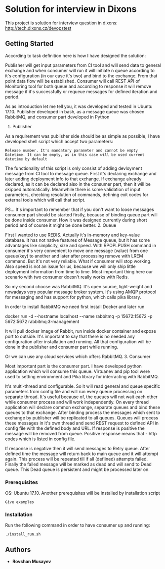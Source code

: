 # Solution for interview in Dixons

This project is solution for interview question in dixons: http://tech.dixons.cz/devopstest

## Getting Started


According to task definition here is how I have designed the solution:


Publisher will get input parameters from CI tool and will send data to general exchange and when consumer will run it will initiate n queue according to it's configuration (in our case it's two) and bind to the exchange. From that point data flow will be established. Consumer will call REST API of Monitoring tool for both queue and according to response it will remove message if it's successfully or requeue messages for defined iteration and period.


As as introduction let me tell you, it was developed and tested in Ubuntu 17.10. Publisher developed in bash, as a message queue was chosen RabbitMQ,  and consumer part developed in Python


1. Publisher

As a requirement  was publisher side should be as simple as possible, I have developed shell script which accept two parameters:

    Release number. It's mandatory parameter and cannot be empty
    Datetime. It can be empty, as in this case will be used current datetime by default

 The functionality of this script is only consist of adding devloyment message from CI tool to message queue. First it's declaring exchange and later adding deployment info to that exchange. If exchange already declared, as it can be declared also in the consumer part, then it will be skipped automatically. Meanwhile there is some validation of input parameters, checking resolution of commands, defining exit codes for external tools which will call that script.


PS... It's important to remember that if you don't want to loose messages consumer part should be started firstly, because of binding queue part will be done inside consumer. How it was designed currently during short period and of course it might be done better.
2. Queue

First I wanted to use REDIS. Actually it's in-memory and key-value database. It has not native features of Message queue, but it has some advantages like simplicity, size and speed. With RPOPLPUSH command in consumer it's very convenient to move one message (value) from one queue(key) to another and later after processing remove with LREM command. But it's not very reliable. What if consumer will stop working. Also speed is not an issue for us, because we will only ship little deployment information from time to time. Most important thing here our scenario with two consumer doesn't really works with Redis. 

So my second choose was RabbitMQ. It's open source, light-weight and nowadays very popular message broker system. It's using AMQP protocol for messaging and has support for python, which calls pika library.

In order to install RabbitMQ we need first install Docker and later  run

 

docker run -d --hostname localhost --name rabbitmq -p 15672:15672 -p 5672:5672 rabbitmq:3-management

 

It will pull docker image of Rabbit, run inside docker container and expose port to outside. It's important to say that there is no needed any configuration after installation and running. All that configuration will be done in the publisher and consumer part while running. 

Or we can use any cloud services which offers RabbitMQ.
3. Consumer 

Most important part is the consumer part. I have developed python application which will consume this queue. Virtuanev and pip tool were used to setting environment and Pika library for interracting with RabbitMQ.

It's multi-thread and configurable. So it will read general and queue specific parameters from config file and will run every queue processing on separate thread. It's useful because of, the queues will not wait each other while consumer process and will work independently. On every thread application will declare common exchange, separate queues and bind these queues to that exchange. After binding process the messages which sent to exchange by publisher will be replicated to all queues. Queues will process these messages in it's own thread and send REST request to defined API in config file with the defined body and URL. If response is positive the message will be removed from queue. Positive response means that - http codes which is listed in config file. 

If response is negative then it will send messages to Retry queue. After defined time the message will return back to main queue and it will attempt again. This process will be repeated till if all (defiined) attempts failed. Finally the failed  message will be marked as dead and will send to Dead queue. This Dead queue is persistent and might be processed later on.



### Prerequisites


OS: Ubuntu 17.10. Another prerequisites will be installed by installation script


```
Give examples
```

### Installation

Run the following command in order to have consumer up and running:
```
./install_run.sh
```

## Authors

* **Rovshan Musayev** 



